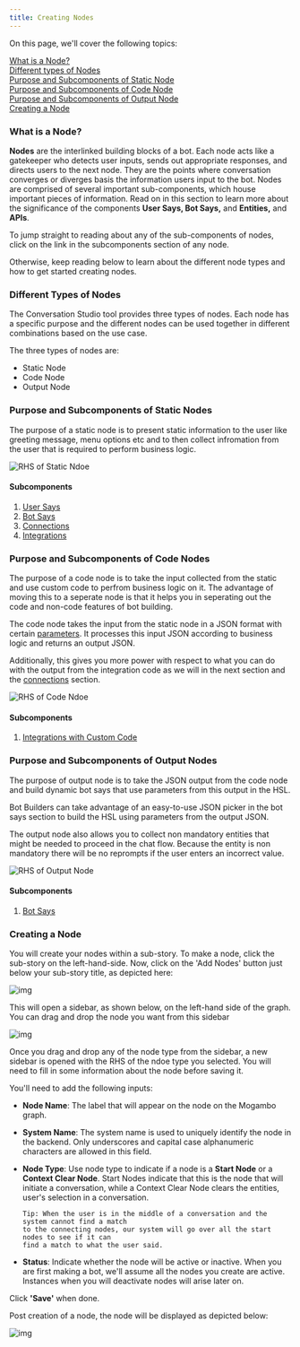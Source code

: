 ```yaml
---
title: Creating Nodes
---
```


On this page, we'll cover the following topics:

[What is a Node?](#what-is-a-node)  
[Different types of Nodes](#different-types-of-nodes)  
[Purpose and Subcomponents of Static Node](#subcomponents-of-static-nodes)  
[Purpose and Subcomponents of Code Node](#subcomponents-of-code-nodes)  
[Purpose and Subcomponents of Output Node](#subcomponents-of-output-nodes)    
[Creating a Node](#creating-a-node)

### What is a Node?

**Nodes** are the interlinked building blocks of a bot. Each node acts like a gatekeeper who detects user inputs, sends out appropriate responses, and directs users to the next node. They are the points where conversation converges or diverges basis the information users input to the bot. Nodes are comprised of several important sub-components, which house important pieces of information. Read on in this section to learn more about the significance of the components **User Says, Bot Says,** and **Entities,** and **APIs**.

To jump straight to reading about any of the sub-components of nodes, click on the link in the subcomponents section of any node. 

Otherwise, keep reading below to learn about the different node types and how to get started creating nodes.

### Different Types of Nodes
The Conversation Studio tool provides three types of nodes. Each node has a specific purpose and the different nodes can be used together in different combinations based on the use case.

The three types of nodes are:

* Static Node
* Code Node
* Output Node

### Purpose and Subcomponents of Static Nodes

The purpose of a static node is to present static information to the user like greeting message, menu options etc and to then collect infromation from the user that is required to perform business logic.

![RHS of Static Ndoe](assets/bot-builder-nodes/static-node.png)

#### Subcomponents

1. [User Says](user-says.md)
2. [Bot Says](bot-says.md)
3. [Connections](connections.md)
4. [Integrations](../integrations/introduction.md)

### Purpose and Subcomponents of Code Nodes

The purpose of a code node is to take the input collected from the static and use custom code to perfrom business logic on it. The advantage of moving this to a seperate node is that it helps you in seperating out the code and non-code features of bot building. 

The code node takes the input from the static node in a JSON format with certain [parameters](../integrations/integration-parameters.md). It processes this input JSON according to business logic and returns an output JSON.

Additionally, this gives you more power with respect to what you can do with the output from the integration code as we will in the next section and the [connections](connections.md) section.

![RHS of Code Ndoe](assets/bot-builder-nodes/code-node.png)


#### Subcomponents
1. [Integrations with Custom Code](../integrations/integrating-custom-code.md)

### Purpose and Subcomponents of Output Nodes

The purpose of output node is to take the JSON output from the code node and build dynamic bot says that use parameters from this output in the HSL.

Bot Builders can take advantage of an easy-to-use JSON picker in the bot says section to build the HSL using parameters from the output JSON.

The output node also allows you to collect non mandatory entities that might be needed to proceed in the chat flow. Because the entity is non mandatory there will be no reprompts if the user enters an incorrect value.

![RHS of Output Node](assets/bot-builder-nodes/output-node.png)

#### Subcomponents
1. [Bot Says](bot-says.md)

### Creating a Node

You will create your nodes within a sub-story. To make a node, click the sub-story on the left-hand-side. Now, click on the 'Add Nodes' button just below your sub-story title, as depicted here:

![img](assets/Nodes1.png)

This will open a sidebar, as shown below, on the left-hand side of the graph. You can drag and drop the node you want from this sidebar

![img](assets/Nodes2.png)

Once you drag and drop any of the node type from the sidebar, a new sidebar is opened with the RHS of the ndoe type you selected. You will need to fill in some information about the node before saving it.

You'll need to add the following inputs:

- **Node Name**: The label that will appear on the node on the Mogambo graph.

- **System Name**: The system name is used to uniquely identify the node in the backend. Only underscores and capital case alphanumeric characters are allowed in this field.

- **Node Type**: Use node type to indicate if a node is a **Start Node** or a **Context Clear Node**. Start Nodes indicate that this is the node that will initiate a conversation, while a Context Clear Node clears the entities, user's selection in a conversation.

      Tip: When the user is in the middle of a conversation and the system cannot find a match 
      to the connecting nodes, our system will go over all the start nodes to see if it can 
      find a match to what the user said. 

- **Status**: Indicate whether the node will be active or inactive. When you are first making a bot, we'll assume all the nodes you create are active. Instances when you will deactivate nodes will arise later on.

Click **'Save'** when done.

Post creation of a node, the node will be displayed as depicted below:

![img](assets/Nodes3.png)
